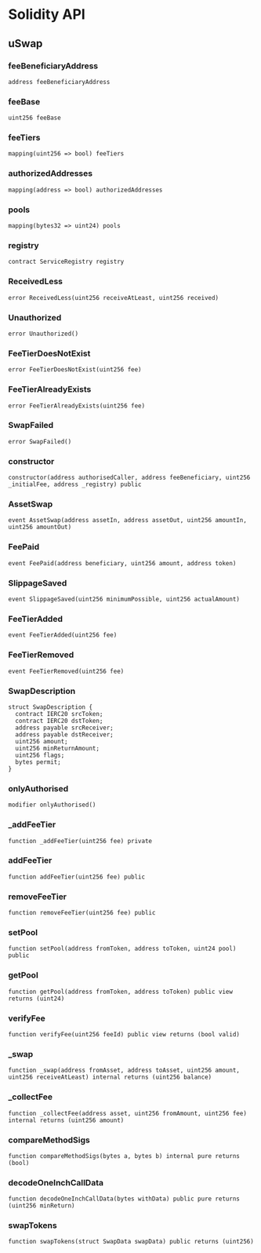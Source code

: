 # Solidity API

## uSwap

### feeBeneficiaryAddress

```solidity
address feeBeneficiaryAddress
```

### feeBase

```solidity
uint256 feeBase
```

### feeTiers

```solidity
mapping(uint256 => bool) feeTiers
```

### authorizedAddresses

```solidity
mapping(address => bool) authorizedAddresses
```

### pools

```solidity
mapping(bytes32 => uint24) pools
```

### registry

```solidity
contract ServiceRegistry registry
```

### ReceivedLess

```solidity
error ReceivedLess(uint256 receiveAtLeast, uint256 received)
```

### Unauthorized

```solidity
error Unauthorized()
```

### FeeTierDoesNotExist

```solidity
error FeeTierDoesNotExist(uint256 fee)
```

### FeeTierAlreadyExists

```solidity
error FeeTierAlreadyExists(uint256 fee)
```

### SwapFailed

```solidity
error SwapFailed()
```

### constructor

```solidity
constructor(address authorisedCaller, address feeBeneficiary, uint256 _initialFee, address _registry) public
```

### AssetSwap

```solidity
event AssetSwap(address assetIn, address assetOut, uint256 amountIn, uint256 amountOut)
```

### FeePaid

```solidity
event FeePaid(address beneficiary, uint256 amount, address token)
```

### SlippageSaved

```solidity
event SlippageSaved(uint256 minimumPossible, uint256 actualAmount)
```

### FeeTierAdded

```solidity
event FeeTierAdded(uint256 fee)
```

### FeeTierRemoved

```solidity
event FeeTierRemoved(uint256 fee)
```

### SwapDescription

```solidity
struct SwapDescription {
  contract IERC20 srcToken;
  contract IERC20 dstToken;
  address payable srcReceiver;
  address payable dstReceiver;
  uint256 amount;
  uint256 minReturnAmount;
  uint256 flags;
  bytes permit;
}
```

### onlyAuthorised

```solidity
modifier onlyAuthorised()
```

### _addFeeTier

```solidity
function _addFeeTier(uint256 fee) private
```

### addFeeTier

```solidity
function addFeeTier(uint256 fee) public
```

### removeFeeTier

```solidity
function removeFeeTier(uint256 fee) public
```

### setPool

```solidity
function setPool(address fromToken, address toToken, uint24 pool) public
```

### getPool

```solidity
function getPool(address fromToken, address toToken) public view returns (uint24)
```

### verifyFee

```solidity
function verifyFee(uint256 feeId) public view returns (bool valid)
```

### _swap

```solidity
function _swap(address fromAsset, address toAsset, uint256 amount, uint256 receiveAtLeast) internal returns (uint256 balance)
```

### _collectFee

```solidity
function _collectFee(address asset, uint256 fromAmount, uint256 fee) internal returns (uint256 amount)
```

### compareMethodSigs

```solidity
function compareMethodSigs(bytes a, bytes b) internal pure returns (bool)
```

### decodeOneInchCallData

```solidity
function decodeOneInchCallData(bytes withData) public pure returns (uint256 minReturn)
```

### swapTokens

```solidity
function swapTokens(struct SwapData swapData) public returns (uint256)
```

